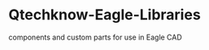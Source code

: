 Qtechknow-Eagle-Libraries
=========================

components and custom parts for use in Eagle CAD
